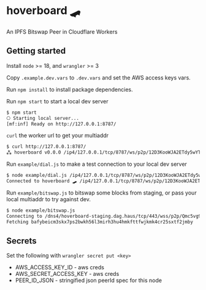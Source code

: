 # hoverboard 🛹

An IPFS Bitswap Peer in Cloudflare Workers

## Getting started

Install `node` >= 18, and `wrangler` >= 3

Copy `.example.dev.vars` to `.dev.vars` and set the AWS access keys vars.

Run `npm install` to install package dependencies.

Run `npm start` to start a local dev server

```sh
$ npm start
⎔ Starting local server...
[mf:inf] Ready on http://127.0.0.1:8787/
```

`curl` the worker url to get your multiaddr

```sh
$ curl http://127.0.0.1:8787/
⁂ hoverboard v0.0.0 /ip4/127.0.0.1/tcp/8787/ws/p2p/12D3KooWJA2ETdy5wYTbCHVqKdgrqtmuNEwjMVMwEtMrNugrsGkZ
```

Run `example/dial.js` to make a test connection to your local dev server

```sh
$ node example/dial.js /ip4/127.0.0.1/tcp/8787/ws/p2p/12D3KooWJA2ETdy5wYTbCHVqKdgrqtmuNEwjMVMwEtMrNugrsGkZ
Connected to hoverboard 🛹 /ip4/127.0.0.1/tcp/8787/ws/p2p/12D3KooWJA2ETdy5wYTbCHVqKdgrqtmuNEwjMVMwEtMrNugrsGkZ
```

Run `example/bitswap.js` to bitswap some blocks from staging, or pass your local multiaddr to try against dev.

```sh
$ node example/bitswap.js
Connecting to /dns4/hoverboard-staging.dag.haus/tcp/443/wss/p2p/Qmc5vg9zuLYvDR1wtYHCaxjBHenfCNautRwCjG3n5v5fbs
Fetching bafybeicm3skx7ps2bwkh56l3mirh3hu4hmkfttfwjkmk4cr25sxtf2jmby
```

## Secrets

Set the following with `wrangler secret put <key>`

- AWS_ACCESS_KEY_ID - aws creds
- AWS_SECRET_ACCESS_KEY - aws creds
- PEER_ID_JSON - stringified json peerId spec for this node

